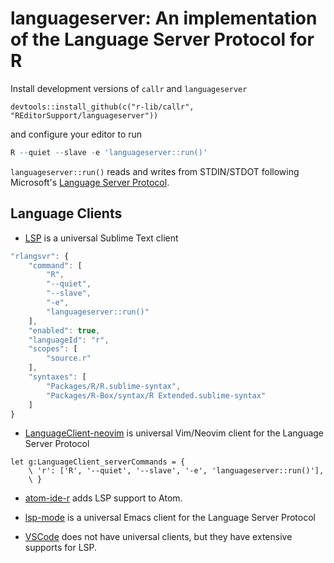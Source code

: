 # languageserver: An implementation of the Language Server Protocol for R

Install development versions of `callr` and `languageserver`
```
devtools::install_github(c("r-lib/callr", "REditorSupport/languageserver"))
```

and configure your editor to run 
```r
R --quiet --slave -e 'languageserver::run()'
```
`languageserver::run()` reads and writes from STDIN/STDOT following Microsoft's [Language Server Protocol](https://github.com/Microsoft/language-server-protocol/blob/master/protocol.md).

## Language Clients

- [LSP](https://github.com/tomv564/LSP) is a universal Sublime Text client
```js
"rlangsvr": {
    "command": [
        "R",
        "--quiet",
        "--slave",
        "-e",
        "languageserver::run()"
    ],
    "enabled": true,
    "languageId": "r",
    "scopes": [
        "source.r"
    ],
    "syntaxes": [
        "Packages/R/R.sublime-syntax",
        "Packages/R-Box/syntax/R Extended.sublime-syntax"
    ]
}
```
- [LanguageClient-neovim](https://github.com/autozimu/LanguageClient-neovim) is universal Vim/Neovim client for the Language Server Protocol
```vim
let g:LanguageClient_serverCommands = {
    \ 'r': ['R', '--quiet', '--slave', '-e', 'languageserver::run()'],
    \ }
```

- [atom-ide-r](https://github.com/REditorSupport/atom-ide-r) adds LSP support to Atom.

- [lsp-mode](https://github.com/emacs-lsp/lsp-mode) is a universal Emacs client for the Language Server Protocol

- [VSCode](https://code.visualstudio.com/docs/extensionAPI/language-support) does not have universal clients, but they have extensive supports for LSP.
